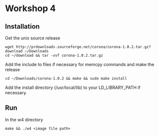 # Workshop 4
## Installation
Get the unix source release
```shell
wget http://prdownloads.sourceforge.net/corona/corona-1.0.2.tar.gz?download ~/Downloads
cd ~/download && tar -xvf corona-1.0.2.tar.gz
```
Add the <cstring> include to files if necessary for memcpy commands and make the release
```shell
cd ~/Downloads/corona-1.0.2 && make && sudo make install
```
Add the install directory (/usr/local/lib) to your LD_LIBRARY_PATH if necessary.

## Run
In the w4 directory
```
make && ./w4 <image file path>
```